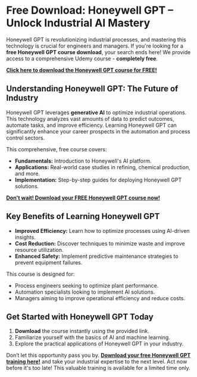 # Free Download: Honeywell GPT – Unlock Industrial AI Mastery

Honeywell GPT is revolutionizing industrial processes, and mastering this technology is crucial for engineers and managers. If you're looking for a **free Honeywell GPT course download**, your search ends here! We provide access to a comprehensive Udemy course - **completely free**.

[**Click here to download the Honeywell GPT course for FREE!**](https://udemywork.com/honeywell-gpt)

## Understanding Honeywell GPT: The Future of Industry

Honeywell GPT leverages **generative AI** to optimize industrial operations. This technology analyzes vast amounts of data to predict outcomes, automate tasks, and improve efficiency. Learning Honeywell GPT can significantly enhance your career prospects in the automation and process control sectors.

This comprehensive, free course covers:
*   **Fundamentals:** Introduction to Honeywell's AI platform.
*   **Applications:** Real-world case studies in refining, chemical production, and more.
*   **Implementation:** Step-by-step guides for deploying Honeywell GPT solutions.

[**Don't wait! Download your FREE Honeywell GPT course now!**](https://udemywork.com/honeywell-gpt)

## Key Benefits of Learning Honeywell GPT

*   **Improved Efficiency:** Learn how to optimize processes using AI-driven insights.
*   **Cost Reduction:** Discover techniques to minimize waste and improve resource utilization.
*   **Enhanced Safety:** Implement predictive maintenance strategies to prevent equipment failures.

This course is designed for:

*   Process engineers seeking to optimize plant performance.
*   Automation specialists looking to implement AI solutions.
*   Managers aiming to improve operational efficiency and reduce costs.

## Get Started with Honeywell GPT Today

1.  **Download** the course instantly using the provided link.
2.  Familiarize yourself with the basics of AI and machine learning.
3.  Explore the practical applications of Honeywell GPT in your industry.

Don’t let this opportunity pass you by. **[Download your free Honeywell GPT training here!](https://udemywork.com/honeywell-gpt)** and take your industrial expertise to the next level. Act now before it's too late! This valuable training is available for a limited time only.
